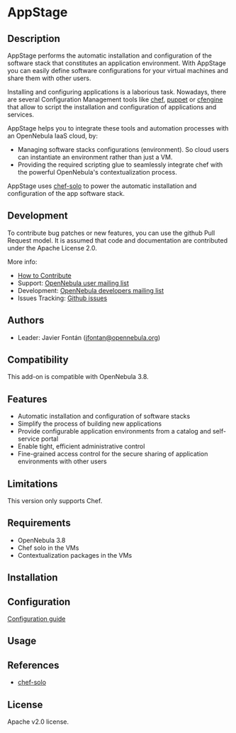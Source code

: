 # AppStage

## Description

AppStage performs the automatic installation and configuration of the software stack that constitutes an application environment. With AppStage you can easily define software configurations for your virtual machines and share them with other users.

Installing and configuring applications is a laborious task. Nowadays, there are several Configuration Management tools like [chef](http://www.opscode.com/chef/), [puppet](http://puppetlabs.com/puppet/what-is-puppet/) or [cfengine](http://cfengine.com/) that allow to script the installation and configuration of applications and services.

AppStage helps you to integrate these tools and automation processes with an OpenNebula IaaS cloud, by:

* Managing software stacks configurations (environment). So cloud users can instantiate an environment rather than just a VM.
* Providing the required scripting glue to seamlessly integrate chef with the powerful OpenNebula's contextualization process.

AppStage uses [chef-solo](http://wiki.opscode.com/display/chef/Chef+Solo) to power the automatic installation and configuration of the app software stack.

## Development

To contribute bug patches or new features, you can use the github Pull Request model. It is assumed that code and documentation are contributed under the Apache License 2.0. 

More info:
* [How to Contribute](http://opennebula.org/software:add-ons#how_to_contribute_to_an_existing_add-on)
* Support: [OpenNebula user mailing list](http://opennebula.org/community:mailinglists)
* Development: [OpenNebula developers mailing list](http://opennebula.org/community:mailinglists)
* Issues Tracking: [Github issues](https://github.com/OpenNebula/addon-appstage/issues)

## Authors

* Leader: Javier Fontán (jfontan@opennebula.org)

## Compatibility

This add-on is compatible with OpenNebula 3.8.

## Features

* Automatic installation and configuration of software stacks
* Simplify the process of building new applications
* Provide configurable application environments from a catalog and self-service portal
* Enable tight, efficient administrative control
* Fine-grained access control for the secure sharing of application environments with other users

## Limitations

This version only supports Chef.

## Requirements

* OpenNebula 3.8
* Chef solo in the VMs
* Contextualization packages in the VMs

## Installation

## Configuration

[Configuration guide](doc/configure.md)

## Usage

## References

* [chef-solo](http://wiki.opscode.com/display/chef/Chef+Solo)

## License

Apache v2.0 license.
